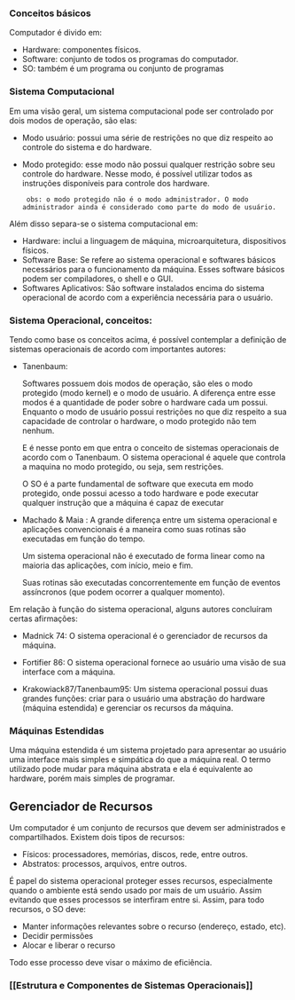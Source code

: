 ### Conceitos básicos

Computador é divido em:

- Hardware: componentes físicos. 
- Software: conjunto de todos os programas do computador.
- SO: também é um programa ou conjunto de programas 

### Sistema Computacional

Em uma visão geral, um sistema computacional pode ser controlado por dois modos de operação, são elas: 

 - Modo usuário: possui uma série de restrições no que diz respeito ao controle do sistema e do hardware.
 - Modo protegido: esse modo não possui qualquer restrição sobre seu controle do hardware. Nesse modo, é possível utilizar todos as instruções disponíveis para controle dos hardware.
 
		obs: o modo protegido não é o modo administrador. O modo administrador ainda é considerado como parte do modo de usuário. 
 
Além disso separa-se o sistema computacional em:

- Hardware: inclui a linguagem de máquina, microarquitetura, dispositivos físicos.
- Software Base:  Se refere ao sistema operacional e softwares básicos necessários para o funcionamento da máquina. Esses software básicos podem ser compiladores, o shell e o GUI.
- Softwares Aplicativos: São software instalados encima do sistema operacional de acordo com a experiência necessária para o usuário.
### Sistema Operacional, conceitos:

Tendo como base os conceitos acima, é possível contemplar  a definição de sistemas operacionais de acordo com importantes autores:

 - Tanenbaum:
 
	 Softwares possuem dois modos de operação, são eles o modo protegido (modo kernel) e o modo de usuário. A diferença entre esse modos é a quantidade de poder sobre o hardware cada um possui. Enquanto o modo de usuário possui restrições no que diz respeito a sua capacidade de controlar o hardware, o modo protegido não tem nenhum. 
	 
	E é nesse ponto em que entra o conceito de sistemas operacionais de acordo com o Tanenbaum. O sistema operacional é aquele que controla a maquina no modo protegido, ou seja, sem restrições. 
	
	O SO é a parte fundamental de software que executa em modo protegido, onde possui acesso a todo hardware e pode executar qualquer instrução que a máquina é capaz de executar

 - Machado & Maia : 
	 A grande diferença entre um sistema operacional e aplicações convencionais é a maneira como suas rotinas são executadas em função do tempo.
	 
	 Um sistema operacional não é executado de forma linear como na maioria das aplicações, com início, meio e fim.
	 
	 Suas rotinas são executadas concorrentemente em função de eventos assíncronos (que podem ocorrer a qualquer momento).

Em relação à função do sistema operacional, alguns autores concluíram certas afirmações:

- Madnick 74: 
	O sistema operacional é o gerenciador de recursos da máquina. 
	
- Fortifier 86: 
	O sistema operacional fornece ao usuário uma visão de sua interface com a máquina.
	
- Krakowiack87/Tanenbaum95: 
	Um sistema operacional possui duas grandes funções: criar para o usuário uma abstração do hardware (máquina estendida) e gerenciar os recursos da máquina.


### Máquinas Estendidas

Uma máquina estendida é um sistema projetado para apresentar ao usuário uma interface mais simples e simpática do que a máquina real. O termo utilizado pode mudar para máquina abstrata e ela é equivalente ao hardware, porém mais simples de programar.

## Gerenciador de Recursos

Um computador é um conjunto de recursos que devem ser administrados e compartilhados. Existem dois tipos de recursos:

- Físicos: processadores, memórias, discos, rede, entre outros.
- Abstratos: processos, arquivos, entre outros.

É papel do sistema operacional proteger esses recursos, especialmente quando o ambiente está sendo usado por mais de um usuário. Assim evitando que esses processos se interfiram entre si. Assim, para todo recursos, o SO deve:

- Manter informações relevantes sobre o recurso (endereço, estado, etc).
- Decidir permissões
- Alocar e liberar o recurso

Todo esse processo deve visar o máximo de eficiência.

### [[Estrutura e Componentes de Sistemas Operacionais]]
